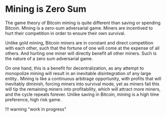 # Mining is Zero Sum

The game theory of Bitcoin mining is quite
 different than saving or spending Bitcoin.
Mining is a zero-sum adversarial game.
Miners are incentived to hurt their competition
 in order to ensure their own survival.

Unlike gold mining, Bitcoin miners are in
 constant and direct competition with each
 other, such that the fortune of one will
 come at the expense of all others.
And hurting one miner will directly benefit
 all other miners.
Such is the nature of a zero sum adversarial game.

On one hand, this is a benefit for decentralization,
 as any attempt to monopolize mining will result
 in an inevitable disintegration of any large entity..
Mining is like a continuous arbitrage opportunity,
 with profits that will inevitably diminish,
 forcing miners into survival mode, yet as
 miners fail this will tip the remaining miners
 into profitability, which will attract more
 miners, and the cycle repeats forever.
Unlike saving in Bitcoin, mining is a high time
 preference, high risk game. 


!!! warning "work in progress"



